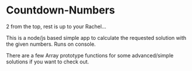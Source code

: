# Countdown-Numbers
2 from the top, rest is up to your Rachel...

This is a node/js based simple app to calculate the requested solution with the given numbers.
Runs on console.

There are a few Array prototype functions for some advanced/simple solutions if you want to check out.

